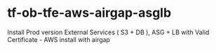# tf-ob-tfe-aws-airgap-asglb
Install Prod version External Services ( S3 + DB ), ASG + LB with Valid Certificate - AWS install with airgap


